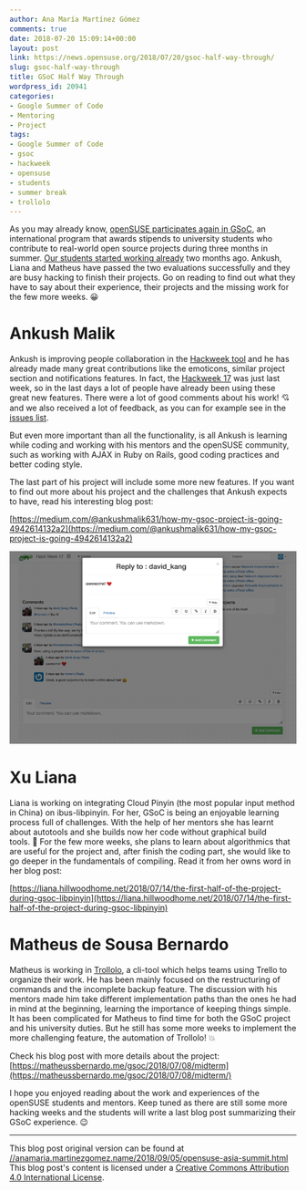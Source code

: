 ```yaml
---
author: Ana María Martínez Gómez
comments: true
date: 2018-07-20 15:09:14+00:00
layout: post
link: https://news.opensuse.org/2018/07/20/gsoc-half-way-through/
slug: gsoc-half-way-through
title: GSoC Half Way Through
wordpress_id: 20941
categories:
- Google Summer of Code
- Mentoring
- Project
tags:
- Google Summer of Code
- gsoc
- hackweek
- opensuse
- students
- summer break
- trollolo
---
```


As you may already know, [openSUSE participates again in GSoC](https://news.opensuse.org/2018/02/19/gsoc-ana), an international program that awards stipends to university students who contribute to real-world open source projects during three months in summer. [Our students started working already](https://news.opensuse.org/2018/05/23/gsoc-students-are-already-hacking) two months ago. Ankush, Liana and Matheus have passed the two evaluations successfully and they are busy hacking to finish their projects. Go on reading to find out what they have to say about their experience, their projects and the missing work for the few more weeks. 😀


# Ankush Malik


Ankush is improving people collaboration in the [Hackweek tool](https://github.com/SUSE/Hackweek) and he has already made many great contributions like the emoticons, similar project section and notifications features. In fact, the [Hackweek 17](https://hackweek.suse.com/17/projects) was just last week, so in the last days a lot of people have already been using these great new features. There were a lot of good comments about his work! :cupid: and we also received a lot of feedback, as you can for example see in the [issues list](https://github.com/SUSE/hackweek/issues?utf8=%E2%9C%93&q=is%3Aissue).

But even more important than all the functionality, is all Ankush is learning while coding and working with his mentors and the openSUSE community, such as working with AJAX in Ruby on Rails, good coding practices and better coding style. 

The last part of his project will include some more new features. If you want to find out more about his project and the challenges that Ankush expects to have, read his interesting blog post:

[https://medium.com/@ankushmalik631/how-my-gsoc-project-is-going-4942614132a2](https://medium.com/@ankushmalik631/how-my-gsoc-project-is-going-4942614132a2)

![Hackweek tool screenshot](/wp-content/uploads/2018/07/hackweek.png)


# Xu Liana


Liana is working on integrating Cloud Pinyin (the most popular input method in China) on ibus-libpinyin. For her, GSoC is being an enjoyable learning process full of challenges. With the help of her mentors she has learnt about autotools and she builds now her code without graphical build tools. 💪 For the few more weeks, she plans to learn about algorithmics that are useful for the project and, after finish the coding part, she would like to go deeper in the fundamentals of compiling. Read it from her owns word in her blog post: 

[https://liana.hillwoodhome.net/2018/07/14/the-first-half-of-the-project-during-gsoc-libpinyin](https://liana.hillwoodhome.net/2018/07/14/the-first-half-of-the-project-during-gsoc-libpinyin)


# Matheus de Sousa Bernardo


Matheus is working in [Trollolo](https://github.com/openSUSE/trollolo), a cli-tool which helps teams using Trello to organize their work. He has been mainly focused on the restructuring of commands and the incomplete backup feature. The discussion with his mentors made him take different implementation paths than the ones he had in mind at the beginning, learning the importance of keeping things simple. It has been complicated for Matheus to find time for both the GSoC project and his university duties. But he still has some more weeks to implement the more challenging feature, the automation of Trollolo! 💥

Check his blog post with more details about the project: [https://matheussbernardo.me/gsoc/2018/07/08/midterm](https://matheussbernardo.me/gsoc/2018/07/08/midterm/)



I hope you enjoyed reading about the work and experiences of the openSUSE students and mentors. Keep tuned as there are still some more hacking weeks and the students will write a last blog post summarizing their GSoC experience. 😉





* * *



This blog post original version can be found at [//anamaria.martinezgomez.name/2018/09/05/opensuse-asia-summit.html](//anamaria.martinezgomez.name/2018/07/21/gsoc-half-way-through.html) This blog post's content is licensed under a [Creative Commons Attribution 4.0 International License](//creativecommons.org/licenses/by/4.0/). 
